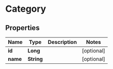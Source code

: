 
# Category

## Properties
| Name | Type | Description | Notes |
| ------------ | ------------- | ------------- | ------------- |
| **id** | **Long** |  |  [optional] |
| **name** | **String** |  |  [optional] |



